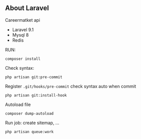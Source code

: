 ## About Laravel

Careermatket api

- Laravel 9.1
- Mysql 8
- Redis

RUN: 

```
composer install
```

Check syntax:

```
php artisan git:pre-commit
```

Register `.git/hooks/pre-commit` check syntax auto when commit
```
php artisan git:install-hook
```

Autoload file
```
composer dump-autoload
```

Run job: create sitemap, ...
```
php artisan queue:work
```
